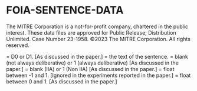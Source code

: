# FOIA-SENTENCE-DATA
The MITRE Corporation is a not-for-profit company, chartered in the public interest. These data files are approved for Public Release; Distribution Unlimited. Case Number 23-1958. ©2023 The MITRE Corporation. All rights reserved.

<label> = D0 or D1. [As discussed in the paper.]
<Sentence Text> = the text of the sentence.
<Always deliberative> = blank (not always deliberative) or 1 (always deliberative) [As discussed in the paper.]
<Non IIA> = blank (IIA) or 1 (Non IIA) [As discussed in the paper.]
<Sentiment> = float between -1 and 1. [Ignored in the experiments reported in the paper.]
<Subjectivity> = float between 0 and 1. [As discussed in the paper.]
